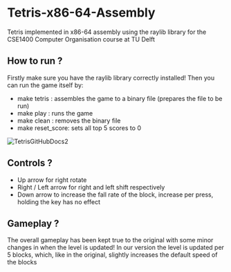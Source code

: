 # Tetris-x86-64-Assembly
Tetris implemented in x86-64 assembly using the raylib library for the CSE1400 Computer Organisation course at TU Delft

## How to run ?
Firstly make sure you have the raylib library correctly installed!
Then you can run the game itself by:

- make tetris : assembles the game to a binary file (prepares the file to be run)
- make play : runs the game
- make clean : removes the binary file
- make reset_score: sets all top 5 scores to 0

![TetrisGitHubDocs2](https://github.com/user-attachments/assets/3306e353-c06e-499f-98a6-e1adbfb6eb65)

## Controls ?
- Up arrow for right rotate
- Right / Left arrow for right and left shift respectively
- Down arrow to increase the fall rate of the block, increase per press, holding the key has no effect

## Gameplay ?
The overall gameplay has been kept true to the original with some minor changes in when the level is updated!
In our version the level is updated per 5 blocks, which, like in the original, slightly increases the default 
speed of the blocks

